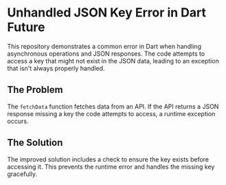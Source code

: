 # Unhandled JSON Key Error in Dart Future

This repository demonstrates a common error in Dart when handling asynchronous operations and JSON responses. The code attempts to access a key that might not exist in the JSON data, leading to an exception that isn't always properly handled.

## The Problem
The `fetchData` function fetches data from an API.  If the API returns a JSON response missing a key the code attempts to access, a runtime exception occurs.

## The Solution
The improved solution includes a check to ensure the key exists before accessing it. This prevents the runtime error and handles the missing key gracefully.